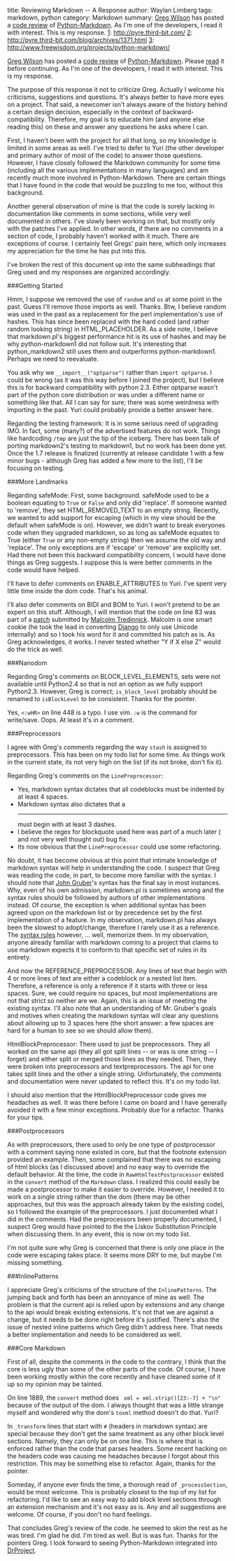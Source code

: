 title: Reviewing Markdown -- A Response
author: Waylan Limberg
tags: markdown, python
category: Markdown
summary: [Greg Wilson][1] has posted a [code review][2] of [Python-Markdown][3].
    As I'm one of the developers, I read it with interest. This is my response.
    [1]: http://pyre.third-bit.com/
    [2]: http://pyre.third-bit.com/blog/archives/1371.html
    [3]: http://www.freewisdom.org/projects/python-markdown/

[Greg Wilson][1] has posted a [code review][2] of [Python-Markdown][3]. Please [read][] it before continuing. As I'm one of the developers, I read it with interest. This is my response.

[1]: http://pyre.third-bit.com/
[2]: http://pyre.third-bit.com/blog/archives/1371.html
[3]: http://www.freewisdom.org/projects/python-markdown/
[read]: http://www.third-bit.com/pages/reviewing-markdown.html

The purpose of this response it not to criticize Greg. Actually I welcome his criticisms, suggestions and questions. It's always better to have more eyes on a project. That said, a newcomer isn't always aware of the history behind a certain design decision, especially in the context of backward-compatibility. Therefore, my goal is to educate him (and anyone else reading this) on these and answer any questions he asks where I can.

First, I haven't been with the project for all that long, so my knowledge is limited in some areas as well. I've tried to defer to Yuri (the other developer and primary author of most of the code) to answer those questions. However, I have closely followed the Markdown community for some time (including all the various implementations in many languages) and am recently much more involved in Python-Markdown. There are certain things that I have found in the code that would be puzzling to me too, without this background.

Another general observation of mine is that the code is sorely lacking in documentation like comments in some sections, while very well documented in others. I've slowly been working on that, but mostly only with the patches I've applied. In other words, if there are no comments in a section of code, I probably haven't worked with it much. There are exceptions of course. I certainly feel Gregs' pain here, which only increases my appreciation for the time he has put into this.

I've broken the rest of this document up into the same subheadings that Greg used and my responses are organized accordingly.

###Getting Started

Hmm, I suppose we removed the use of `random` and `os` at some point in the past. Guess I'll remove those imports as well. Thanks. Btw, I believe random was used in the past as a replacement for the perl implementation's use of hashes. This has since been replaced with the hard coded (and rather random looking string) in HTML_PLACEHOLDER. As a side note, I believe that markdown.pl's biggest performance hit is its use of hashes and may be why python-markdown1 did not follow suit. It's interesting that python_markdown2 still uses them and outperforms python-markdown1. Perhaps we need to reevaluate.

You ask why we `__import__("optparse")` rather than `import optparse`. I could be wrong (as it was this way before I joined the project), but I believe this is for backward compatibility with python 2.3. Either optparse wasn't part of the python core distribution or was under a different name or something like that. All I can say for sure; there was some weirdness with importing in the past. Yuri could probably provide a better answer here.

Regarding the testing framework: It is in some serious need of upgrading IMO. In fact, some (many?) of the advertised features do not work. Things like hardcoding `/tmp` are just the tip of the iceberg. There has been talk of porting markdown2's testing to markdown1, but no work has been done yet. Once the 1.7 release is finalized (currently at release candidate 1 with a few minor bugs - although Greg has added a few more to the list), I'll be focusing on testing.

###More Landmarks

Regarding safeMode: First, some background. safeMode used to be a boolean equating to `True` or `False` and only did 'replace'. If someone wanted to 'remove', they set HTML_REMOVED_TEXT to an empty string. Recently, we wanted to add support for escaping (which in my view should be the default when safeMode is on). However, we didn't want to break everyones code when they upgraded markdown, so as long as safeMode equates to True (either `True` or any non-empty string) then we assume the old way and 'replace'. The only exceptions are if 'escape' or 'remove' are explicitly set. Had there not been this backward compatibility concern, I would have done things as Greg suggests. I suppose this is were better comments in the code would have helped.

I'll have to defer comments on ENABLE_ATTRIBUTES to Yuri. I've spent very little time inside the dom code. That's his animal.

I'll also defer comments on BIDI and BOM to Yuri. I won't pretend to be an expert on this stuff. Although, I will mention that the code on line 83 was part of a [patch][] submitted by [Malcolm Tredinnick][4]. Malcolm is one smart cookie (he took the lead in converting [Django](http://djangoproject.com) to only use Unicode internally) and so I took his word for it and committed his patch as is. As Greg acknowledges, it works. I never tested whether "Y if X else Z" would do the trick as well. 

[4]: http://www.pointy-stick.com/blog/
[patch]: http://sourceforge.net/tracker/index.php?func=detail&aid=1817528&group_id=153041&atid=790198

###Nanodom

Regarding Greg's comments on BLOCK_LEVEL_ELEMENTS, sets were not available until Python2.4 so that is not an option as we fully support Python2.3. However, Greg is correct; `is_block_level` probably should be renamed to `isBlockLevel` to be consistent. Thanks for the pointer.

Yes, `<:wHR>` on line 448 is a typo. I use vim. `:w` is the command for write/save. Oops. At least it's in a comment.

###Preprocessors

I agree with Greg's comments regarding the way `stash` is assigned to preprocessors. This has been on my todo list for some time. As things work in the current state, its not very high on the list (if its not broke, don't fix it).

Regarding Greg's comments on the `LinePreprocessor`:

* Yes, markdown syntax dictates that all codeblocks must be indented by at least 4 spaces.
* Markdown syntax also dictates that a <hr> must begin with at least 3 dashes.
* I believe the regex for blockquote used here was part of a much later ( and not very well thought out) bug fix.
* Its now obvious that the `LinePreprocessor` could use some refactoring.
 
No doubt, it has become obvious at this point that intimate knowledge of markdown syntax will help in understanding the code. I suspect that Greg was reading the code, in part, to become more familiar with the syntax. I should note that [John Gruber][5]'s syntax has the final say in most instances. Why, even of his own admission, markdown.pl is sometimes wrong and the syntax rules should be followed by authors of other implementations instead. Of course, the exception is when additional syntax has been agreed upon on the markdown list or by precedence set by the first implementation of a feature. In my observation, markdown.pl has always been the slowest to adopt/change, therefore I rarely use it as a reference. The [syntax rules][] however, ... well, memorize them. In my observation, anyone already familiar with markdown coming to a project that claims to use markdown expects it to conform to that specific set of rules in its entirety.

[5]: http://daringfireball.net
[syntax rules]: http://daringfireball.net/projects/markdown/syntax

And now the REFERENCE_PREPROCESSOR.  Any lines of text that begin with 4 or more lines of text are either a codeblock or a nested list item. Therefore, a reference is only a reference if it starts with three or less spaces. Sure, we could require no spaces, but most implementations are not that strict so neither are we. Again, this is an issue of meeting the existing syntax. I'll also note that an understanding of Mr. Gruber's goals and motives when creating the markdown syntax will clear any questions about allowing up to 3 spaces here (the short answer: a few spaces are hard for a human to see so we should allow them).

HtmlBlockPreprocessor: There used to just be preprocessors. They all worked on the same api (they all got split lines -- or was is one string -- I forget) and either split or merged those lines as they needed.  Then, they were broken into preprocessors and textpreprocessors. The api for one takes split lines and the other a single string. Unfortunately, the comments and documentation were never updated to reflect this. It's on my todo list. 

I should also mention that the HtmlBlockPreprocessor code gives me headaches as well. It was there before I came on board and I have generally avoided it with a few minor exceptions. Probably due for a refactor. Thanks for your tips.

###Postprocessors

As with preprocessors, there used to only be one type of postprocessor with a comment saying none existed in core, but that the footnote extension provided an example. Then, some complained that there was no escaping of html blocks (as I discussed above) and no easy way to override the default behavior. At the time, the code in `RawHtmlTextPostprocessor` existed in the `convert` method of the `Markdown` class. I realized this could easily be made a postprocessor to make it easier to override. However, I needed it to work on a single string rather than the dom (there may be other approaches, but this was the approach already taken by the existing code), so I followed the example of the preprocessors. I just documented what I did in the comments. Had the preprocessors been properly documented, I suspect Greg would have pointed to the the Liskov Substitution Principle when discussing them. In any event, this is now on my todo list.

I'm not quite sure why Greg is concerned that there is only one place in the code were escaping takes place. It seems more DRY to me, but maybe I'm missing something.

###InlinePatterns

I appreciate Greg's criticisms of the structure of the `InlinePatterns`. The jumping back and forth has been an annoyance of mine as well. The problem is that the current api is relied upon by extensions and any change to the api would break existing extensions. It's not that we are against a change, but it needs to be done right before it's justified. There's also the issue of nested inline patterns which Greg didn't address here. That needs a better implementation and needs to be considered as well.


###Core Markdown

First of all, despite the comments in the code to the contrary, I think that the core is less ugly than some of the other parts of the code. Of course, I have been working mostly within the core recently and have cleaned some of it up so my opinion may be tainted.

On line 1889, the `convert` method does ` xml = xml.strip()[23:-7] + "\n"` because of the output of the dom. I always thought that was a little strange myself and wondered why the dom's `toxml` method doesn't do that. Yuri?

In `_transform` lines that start with `#` (headers in markdown syntax) are special because they don't get the same treatment as any other block level sections. Namely, they can only be on one line. This is where that is enforced rather than the code that parses headers. Some recent hacking on the headers code was causing me headaches because I forgot about this restriction. This may be something else to refactor. Again, thanks for the pointer.

Someday, if anyone ever finds the time, a thorough read of `_processSection`, would be most welcome. This is probably closest to the top of my list for refactoring. I'd like to see an easy way to add block level sections through an extension mechanism and it's not easy as is. Any and all suggestions are welcome. Of course, if you don't no hard feelings.

That concludes Greg's review of the code. he seemed to skim the rest as he was tired. I'm glad he did. I'm tired as well. But is was fun. Thanks for the pointers Greg. I look forward to seeing Python-Markdown integrated into [DrProject][6].

[6]: http://www.drproject.org/

